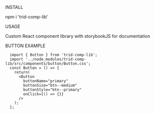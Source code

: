 INSTALL

npm i 'trid-comp-lib'

USAGE

Custom React component library with storybookJS for documentation

BUTTON EXAMPLE

      import { Button } from 'trid-comp-lib';
      import '../node_modules/trid-comp-lib/src/components/button/Button.css';
      const Button = () => {
        return(
          <Button
            buttonName="primary"
            buttonSize="btn--medium"
            buttonStyle="btn--primary"
            onClick={() => {}}
          />
        );
      };

